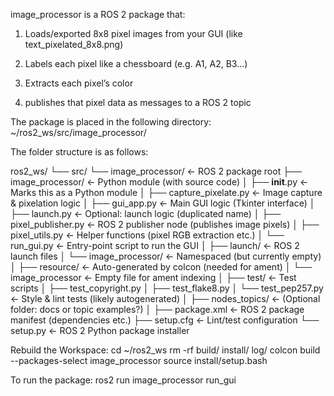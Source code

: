 image_processor is a ROS 2 package that:

1. Loads/exported 8x8 pixel images from your GUI (like text_pixelated_8x8.png)

2. Labels each pixel like a chessboard (e.g. A1, A2, B3…)

3. Extracts each pixel’s color

4. publishes that pixel data as messages to a ROS 2 topic

The package is placed in the following directory: 
~/ros2_ws/src/image_processor/

The folder structure is as follows:

ros2_ws/
└── src/
    └── image_processor/               ← ROS 2 package root
        ├── image_processor/           ← Python module (with source code)
        │   ├── __init__.py            ← Marks this as a Python module
        │   ├── capture_pixelate.py    ← Image capture & pixelation logic
        │   ├── gui_app.py             ← Main GUI logic (Tkinter interface)
        │   ├── launch.py              ← Optional: launch logic (duplicated name)
        │   ├── pixel_publisher.py     ← ROS 2 publisher node (publishes image pixels)
        │   ├── pixel_utils.py         ← Helper functions (pixel RGB extraction etc.)
        │   └── run_gui.py             ← Entry-point script to run the GUI
        │
        ├── launch/                    ← ROS 2 launch files
        │   └── image_processor/       ← Namespaced (but currently empty)
        │
        ├── resource/                  ← Auto-generated by colcon (needed for ament)
        │   └── image_processor        ← Empty file for ament indexing
        │
        ├── test/                      ← Test scripts
        │   ├── test_copyright.py
        │   ├── test_flake8.py
        │   └── test_pep257.py         ← Style & lint tests (likely autogenerated)
        │
        ├── nodes_topics/              ← (Optional folder: docs or topic examples?)
        │
        ├── package.xml                ← ROS 2 package manifest (dependencies etc.)
        ├── setup.cfg                  ← Lint/test configuration
        └── setup.py                   ← ROS 2 Python package installer


Rebuild the Workspace:
cd ~/ros2_ws
rm -rf build/ install/ log/
colcon build --packages-select image_processor
source install/setup.bash

To run the package:
ros2 run image_processor run_gui